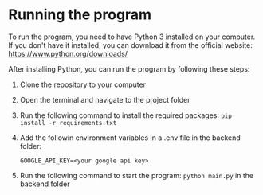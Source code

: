 # Running the program

To run the program, you need to have Python 3 installed on your computer. If you don't have it installed, you can download it from the official website: <https://www.python.org/downloads/>

After installing Python, you can run the program by following these steps:

1. Clone the repository to your computer
2. Open the terminal and navigate to the project folder
3. Run the following command to install the required packages:
    ```pip install -r requirements.txt```
4. Add the followin environment variables in a .env file in the backend folder:

    ```GOOGLE_API_KEY=<your google api key>```

5. Run the following command to start the program:
    ```python main.py```
    in the backend folder
